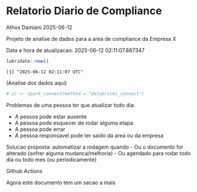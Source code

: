 # Relatorio Diario de Compliance
Athos Damiani
2025-06-12

Projeto de analise de dados para a area de compliance da Empresa X

Data e hora de atualizacao: 2025-06-12 02:11:07.887347

``` r
lubridate::now()
```

    [1] "2025-06-12 02:11:07 UTC"

(Analise dos dados aqui)

``` r
# sc <- spark_connect(method = "databricks_connect")
```

Problemas de uma pessoa ter que atualizar todo dia:

-   A pessoa pode estar ausente
-   A pessoa pode esquecer de rodar alguma etapa
-   A pessoa pode errar
-   A pessoa responsavel pode ter saido da area ou da empresa

Solucao proposta: automatizar a rodagem quando - Ou o documento for
alterado (sofrer alguma mudanca/melhoria) - Ou agendado para rodar todo
dia ou todo mes (ou periodicamente)

Github Actions

Agora este documento tem um secao a mais
